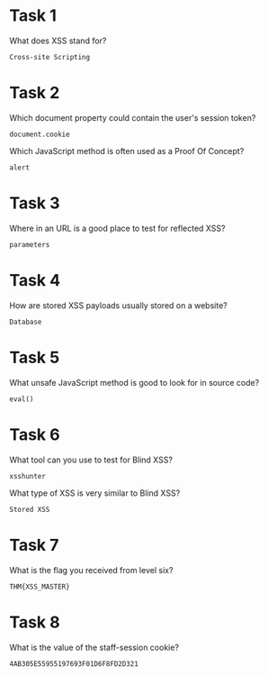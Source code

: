 # Task 1

What does XSS stand for?
```
Cross-site Scripting
```

# Task 2

Which document property could contain the user's session token?
```
document.cookie
```
Which JavaScript method is often used as a Proof Of Concept?
```
alert
```

# Task 3

 Where in an URL is a good place to test for reflected XSS?
 ```
 parameters
 ```
 
 # Task 4
 
How are stored XSS payloads usually stored on a website?
```
Database  
```

# Task 5

 What unsafe JavaScript method is good to look for in source code?
 ```
 eval()
 ```
 
 # Task 6
 
 
What tool can you use to test for Blind XSS?
```
xsshunter
```
What type of XSS is very similar to Blind XSS?
```
Stored XSS
```

# Task 7


What is the flag you received from level six?
```
THM{XSS_MASTER}
```

# Task 8

What is the value of the staff-session cookie?
```
4AB305E55955197693F01D6F8FD2D321
```
